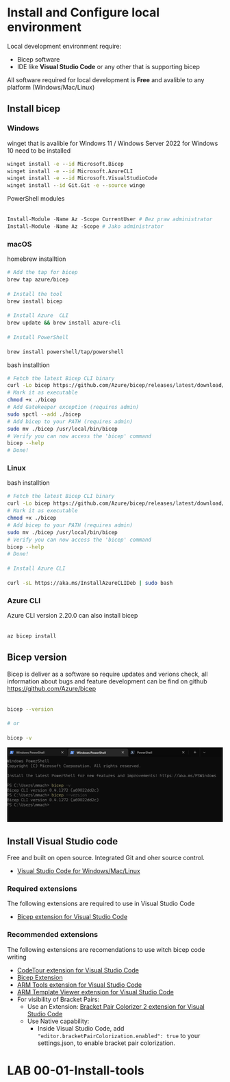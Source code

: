 # Install and Configure local environment 

Local development environment require:

- Bicep software
- IDE like **Visual Studio Code** or any other that is supporting bicep

All software required for local development is **Free** and avalible to any platform (Windows/Mac/Linux)

## Install bicep


### Windows 

winget that is avalible for Windows 11 / Windows Server 2022 for Windows 10 need to be installed

```cmd
winget install -e --id Microsoft.Bicep
winget install -e --id Microsoft.AzureCLI
winget install -e --id Microsoft.VisualStudioCode
winget install --id Git.Git -e --source winge
```
PowerShell modules

```powershell

Install-Module -Name Az -Scope CurrentUser # Bez praw administrator
Install-Module -Name Az -Scope # Jako administrator

```

### macOS

homebrew installtion

```sh
# Add the tap for bicep
brew tap azure/bicep

# Install the tool
brew install bicep

# Install Azure  CLI
brew update && brew install azure-cli

# Install PowerShell

brew install powershell/tap/powershell

```

bash installtion

```sh
# Fetch the latest Bicep CLI binary
curl -Lo bicep https://github.com/Azure/bicep/releases/latest/download/bicep-osx-x64
# Mark it as executable
chmod +x ./bicep
# Add Gatekeeper exception (requires admin)
sudo spctl --add ./bicep
# Add bicep to your PATH (requires admin)
sudo mv ./bicep /usr/local/bin/bicep
# Verify you can now access the 'bicep' command
bicep --help
# Done!

```

### Linux

bash installtion

```sh
# Fetch the latest Bicep CLI binary
curl -Lo bicep https://github.com/Azure/bicep/releases/latest/download/bicep-linux-x64
# Mark it as executable
chmod +x ./bicep
# Add bicep to your PATH (requires admin)
sudo mv ./bicep /usr/local/bin/bicep
# Verify you can now access the 'bicep' command
bicep --help
# Done!

# Install Azure CLI

curl -sL https://aka.ms/InstallAzureCLIDeb | sudo bash
```

### Azure CLI

Azure CLI version 2.20.0 can also install bicep

```sh

az bicep install

```

## Bicep version 

Bicep is deliver as a software so require updates and verions check, all information about bugs and feature development can be find on github https://github.com/Azure/bicep

```sh

bicep --version

# or

bicep -v

``` 

![01-01](./assest/01-01.png "bicep version check")

## Install Visual Studio code 

Free and built on open source. Integrated Git and oher source control.

- [Visual Studio Code for Windows/Mac/Linux](https://code.visualstudio.com/download)

### Required extensions

The following extensions are required to use in Visual Studio Code

- [Bicep extension for Visual Studio Code](https://marketplace.visualstudio.com/items?itemName=ms-azuretools.vscode-bicep)


### Recommended extensions 

The following extensions are recomendations to use witch bicep code writing

- [CodeTour extension for Visual Studio Code](https://marketplace.visualstudio.com/items?itemName=vsls-contrib.codetour)
- [Bicep Extension](https://marketplace.visualstudio.com/items?itemName=ms-azuretools.vscode-bicep)
- [ARM Tools extension for Visual Studio Code](https://marketplace.visualstudio.com/items?itemName=msazurermtools.azurerm-vscode-tools)
- [ARM Template Viewer extension for Visual Studio Code](https://marketplace.visualstudio.com/items?itemName=bencoleman.armview)
- For visibility of Bracket Pairs:
  - Use an Extension: [Bracket Pair Colorizer 2 extension for Visual Studio Code](https://marketplace.visualstudio.com/items?itemName=CoenraadS.bracket-pair-colorizer-2)
  - Use Native capability:
    - Inside Visual Studio Code, add `"editor.bracketPairColorization.enabled": true` to your settings.json, to enable bracket pair colorization.

# LAB 00-01-Install-tools